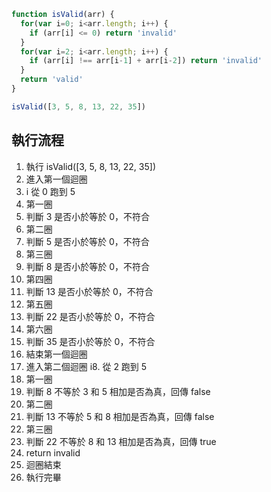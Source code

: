 ``` js
function isValid(arr) {
  for(var i=0; i<arr.length; i++) {
    if (arr[i] <= 0) return 'invalid'
  }
  for(var i=2; i<arr.length; i++) {
    if (arr[i] !== arr[i-1] + arr[i-2]) return 'invalid'
  }
  return 'valid'
}

isValid([3, 5, 8, 13, 22, 35])
```

## 執行流程
1. 執行 isValid([3, 5, 8, 13, 22, 35])
2. 進入第一個迴圈
3. i 從 0 跑到 5
4. 第一圈
5. 判斷 3 是否小於等於 0，不符合
6. 第二圈
7. 判斷 5 是否小於等於 0，不符合
8. 第三圈
9. 判斷 8 是否小於等於 0，不符合
10. 第四圈
11. 判斷 13 是否小於等於 0，不符合
12. 第五圈
13. 判斷 22 是否小於等於 0，不符合
14. 第六圈
15. 判斷 35 是否小於等於 0，不符合
16. 結束第一個迴圈
17. 進入第二個迴圈
i8. 從 2 跑到 5
19. 第一圈
20. 判斷 8 不等於 3 和 5 相加是否為真，回傳 false
21. 第二圈
22. 判斷 13 不等於 5 和 8 相加是否為真，回傳 false
23. 第三圈
24. 判斷 22 不等於 8 和 13 相加是否為真，回傳 true
25. return invalid
26. 迴圈結束
27. 執行完畢

